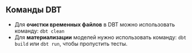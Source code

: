## Команды DBT
- Для **очистки временных файлов** в DBT можно использовать команду:
  `dbt clean`
- Для **материализации** моделей нужно использовать команду:
  `dbt build` или `dbt run`, чтобы пропустить тесты.



